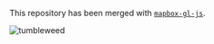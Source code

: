 This repository has been merged with [`mapbox-gl-js`](https://github.com/mapbox/mapbox-gl-js).

![tumbleweed](https://media.giphy.com/media/O38dU2kkQ9sWc/giphy.gif)
